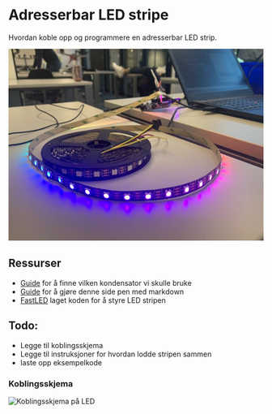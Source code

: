 # Adresserbar LED stripe
Hvordan koble opp og programmere en adresserbar LED strip.

![Bild på rull på bord](img/rull_pa_bord.jpg)

## Ressurser
- [Guide](https://learn.adafruit.com/adafruit-neopixel-uberguide/powering-neopixels) for å finne vilken kondensator vi skulle bruke
- [Guide](https://www.markdownguide.org/cheat-sheet/) for å gjøre denne side pen med markdown
- [FastLED](http://fastled.io/) laget koden for å styre LED stripen

## Todo:
- Legge til koblingsskjema
- Legge til instruksjoner for hvordan lodde stripen sammen
- laste opp eksempelkode
### Koblingsskjema
![Koblingsskjema på LED](\Users\tam0802\Pictures/)
